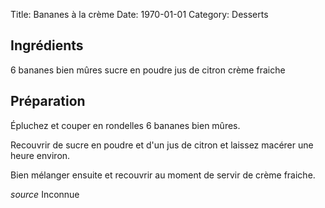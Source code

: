 Title: Bananes à la crème
Date: 1970-01-01
Category: Desserts

## Ingrédients

6 bananes bien mûres
sucre en poudre
jus de citron
crème fraiche

## Préparation

Épluchez et couper en rondelles 6 bananes bien mûres.

Recouvrir de sucre en poudre et d'un jus de citron et laissez macérer une heure
environ.

Bien mélanger ensuite et recouvrir au moment de servir de crème fraiche.

*source* Inconnue
